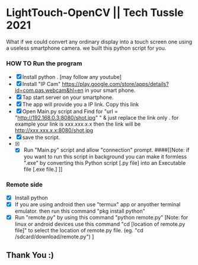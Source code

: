 # LightTouch-OpenCV || Tech Tussle 2021
What if we could convert any ordinary display into a touch screen one using a useless smartphone camera.
we built this python script for you.

### HOW TO Run the program
- [x] Install python . [may follow any youtube]
- [x] Install "IP Cam" https://play.google.com/store/apps/details?id=com.pas.webcam&hl=en in your smart phone.
- [x] Tap start server on your smartphone.
- [x] The app will provide you a IP link. Copy this link
- [x] Open Main.py script and Find for "url = "http://192.168.0.3:8080/shot.jpg" " & just replace the link only . for example your link is xxx.xxx.x.x then the link will be http://xxx.xxx.x.x:8080/shot.jpg
- [x] save the script. 
- [x] - [x] Run "Main.py" script and allow "connection" prompt.
####[[Note: if you want to run this script in background you can make it formless ".exe" by converting this Python script [.py file] into an Executable file [.exe file.] ]]

### Remote side
- [x] Install python
- [x] If you are using android then use "termux" app or anyother terminal emulator. then run this command "pkg install python"
- [x] Run "remote.py" by using this command "python remote.py" [Note: for linux or android devices use this command "cd [location of remote.py file]" to select the location of remote.py file. (eg. "cd /sdcard/download/remote.py")   ]

## Thank You :) 
